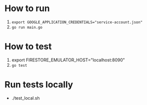 # How to run
1. `export GOOGLE_APPLICATION_CREDENTIALS="service-account.json"`
2. `go run main.go`

# How to test
1. export FIRESTORE_EMULATOR_HOST="localhost:8090"
2. `go test`

# Run tests locally
* ./test_local.sh
